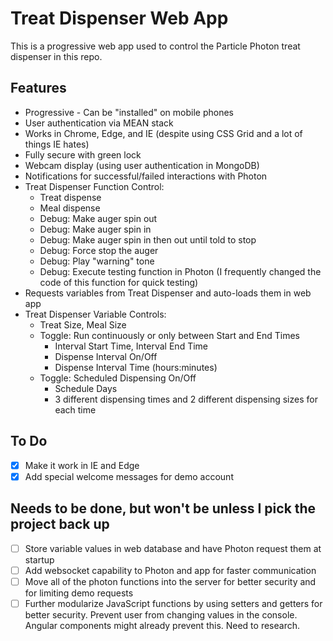 # Treat Dispenser Web App

This is a progressive web app used to control the Particle Photon treat dispenser in this repo.

## Features

* Progressive - Can be "installed" on mobile phones
* User authentication via MEAN stack
* Works in Chrome, Edge, and IE (despite using CSS Grid and a lot of things IE hates)
* Fully secure with green lock
* Webcam display (using user authentication in MongoDB)
* Notifications for successful/failed interactions with Photon
* Treat Dispenser Function Control:
  * Treat dispense
  * Meal dispense
  * Debug: Make auger spin out
  * Debug: Make auger spin in
  * Debug: Make auger spin in then out until told to stop
  * Debug: Force stop the auger
  * Debug: Play "warning" tone
  * Debug: Execute testing function in Photon (I frequently changed the code of this function for quick testing)
* Requests variables from Treat Dispenser and auto-loads them in web app
* Treat Dispenser Variable Controls:
  * Treat Size, Meal Size
  * Toggle: Run continuously or only between Start and End Times
    * Interval Start Time, Interval End Time
    * Dispense Interval On/Off
    * Dispense Interval Time (hours:minutes)
  * Toggle: Scheduled Dispensing On/Off
    * Schedule Days
    * 3 different dispensing times and 2 different dispensing sizes for each time

## To Do

- [X] Make it work in IE and Edge
- [X] Add special welcome messages for demo account

## Needs to be done, but won't be unless I pick the project back up

- [ ] Store variable values in web database and have Photon request them at startup
- [ ] Add websocket capability to Photon and app for faster communication
- [ ] Move all of the photon functions into the server for better security and for limiting demo requests
- [ ] Further modularize JavaScript functions by using setters and getters for better security. Prevent user from changing values in the console. Angular components might already prevent this. Need to research.